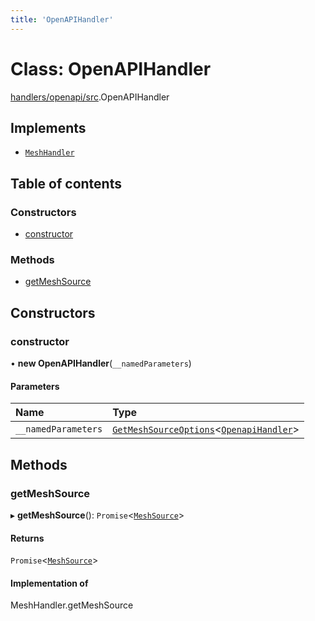 ```yaml
---
title: 'OpenAPIHandler'
---
```


# Class: OpenAPIHandler

[handlers/openapi/src](../modules/handlers_openapi_src).OpenAPIHandler

## Implements

- [`MeshHandler`](/docs/api/interfaces/types_src.MeshHandler)

## Table of contents

### Constructors

- [constructor](handlers_openapi_src.OpenAPIHandler#constructor)

### Methods

- [getMeshSource](handlers_openapi_src.OpenAPIHandler#getmeshsource)

## Constructors

### constructor

• **new OpenAPIHandler**(`__namedParameters`)

#### Parameters

| Name | Type |
| :------ | :------ |
| `__namedParameters` | [`GetMeshSourceOptions`](../modules/types_src#getmeshsourceoptions)\<[`OpenapiHandler`](/docs/api/interfaces/types_src.YamlConfig.OpenapiHandler)> |

## Methods

### getMeshSource

▸ **getMeshSource**(): `Promise`\<[`MeshSource`](../modules/types_src#meshsource)>

#### Returns

`Promise`\<[`MeshSource`](../modules/types_src#meshsource)>

#### Implementation of

MeshHandler.getMeshSource
